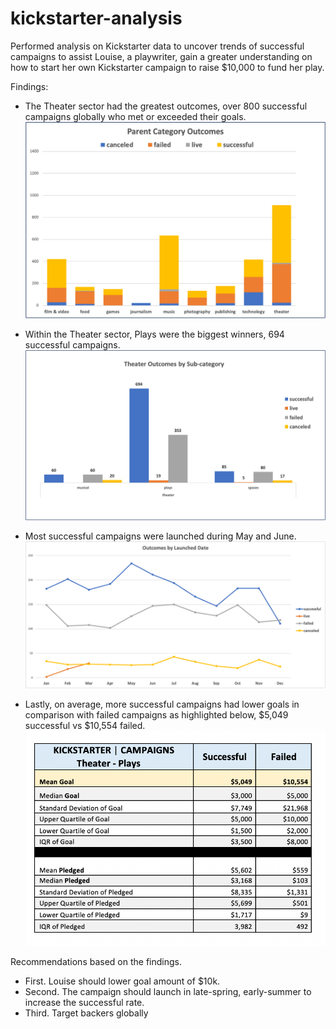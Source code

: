 # kickstarter-analysis
Performed analysis on Kickstarter data to uncover trends of successful campaigns to assist Louise, a playwriter, gain a greater understanding on how to start her own Kickstarter campaign to raise $10,000 to fund her play.

Findings:

- The Theater sector had the greatest outcomes, over 800 successful campaigns globally who met or exceeded their goals.![Parent Category and Outcomes](https://github.com/AQUINT01/kickstarter-analysis/blob/master/Module_1_PivotChart_Parent_Category_Outcomes.png)


- Within the Theater sector, Plays were the biggest winners, 694 successful campaigns.![Theater Outcomes by Subcategory](https://github.com/AQUINT01/kickstarter-analysis/blob/master/Module_1_Theater_Outcomes_by_subcategory_bar_graph.png)


- Most successful campaigns were launched during May and June.![Launched Date and Outcomes](https://github.com/AQUINT01/kickstarter-analysis/blob/master/Module_1_Launched_Date_Outcomes_line_graph.png)


- Lastly, on average, more successful campaigns had lower goals in comparison with failed campaigns as highlighted below, $5,049 successful  vs $10,554 failed.![Launched Date and Outcomes]( https://github.com/AQUINT01/kickstarter-analysis/blob/master/Module_1_Kickstarter%20Campaign%20Statsv2.png)


Recommendations based on the findings.

- First. Louise should lower goal amount of $10k.
- Second. The campaign should launch in late-spring, early-summer to increase the successful rate.
- Third. Target backers globally 

